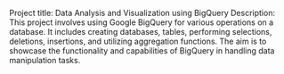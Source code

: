 Project title: Data Analysis and Visualization using BigQuery
Description: This project involves using Google BigQuery for various operations on a database. It includes creating databases, tables, performing selections, deletions, insertions, and utilizing aggregation functions. The aim is to showcase the functionality and capabilities of BigQuery in handling data manipulation tasks.
